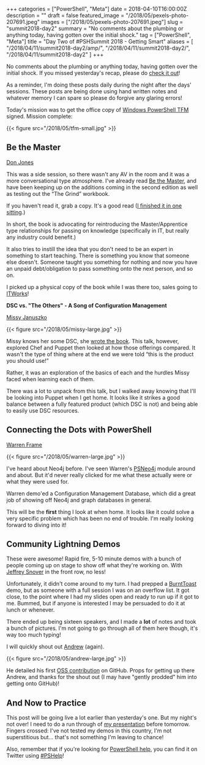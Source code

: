 +++
categories = ["PowerShell", "Meta"]
date = 2018-04-10T16:00:00Z
description = ""
draft = false
featured_image = "/2018/05/pexels-photo-207691.jpeg"
images = ["/2018/05/pexels-photo-207691.jpeg"]
slug = "summit2018-day2"
summary = "No comments about the plumbing or anything today, having gotten over the initial shock."
tag = ["PowerShell", "Meta"]
title = "Day Two of #PSHSummit 2018 - Getting Smart"
aliases = [
    "/2018/04/11/summit2018-day2/amp/",
    "/2018/04/11/summit2018-day2/",
    "/2018/04/11/summit2018-day2"
]
+++


No comments about the plumbing or anything today, having gotten over the initial shock. If you missed yesterday's recap, please do [check it out](https://king.geek.nz/2018/04/10/summit2018-day1/)!

As a reminder, I'm doing these posts daily during the night after the days' sessions. These posts are being done using hand written notes and whatever memory I can spare so please do forgive any glaring errors!

Today's mission was to get the office copy of [Windows PowerShell TFM](https://www.amazon.com/Windows-PowerShell-v1-0-TFM-2nd/dp/0977659763) signed. Mission complete:

{{< figure src="/2018/05/tfm-small.jpg" >}}

## **Be the Master**

[Don Jones](https://twitter.com/concentrateddon)

This was a side session, so there wasn't any AV in the room and it was a more conversational type atmosphere. I've already read [Be the Master](https://leanpub.com/bethemaster), and have been keeping up on the additions coming in the second edition as well as testing out the “The Grind” workbook.

If you haven't read it, grab a copy. It's a good read ([I finished it in one sitting](https://twitter.com/WindosNZ/status/968404127452561408).)

In short, the book is advocating for reintroducing the Master/Apprentice type relationships for passing on knowledge (specifically in IT, but really any industry could benefit.)

It also tries to instill the idea that you don't need to be an expert in something to start teaching. There is something you know that someone else doesn't. Someone taught you something for nothing and now you have an unpaid debt/obligation to pass something onto the next person, and so on.

I picked up a physical copy of the book while I was there too, sales going to [ITWorks](https://techimpact.org/our-programs/itworks/)!

**DSC vs. "The Others" - A Song of Configuration Management**

[Missy Januszko](https://twitter.com/majst32)

{{< figure src="/2018/05/missy-large.jpg" >}}

Missy knows her some DSC, she [wrote the book](https://leanpub.com/the-dsc-book). This talk, however, explored Chef and Puppet then looked at how those offerings compared. It wasn't the type of thing where at the end we were told “this is the product you should use!”

Rather, it was an exploration of the basics of each and the hurdles Missy faced when learning each of them.

There was a lot to unpack from this talk, but I walked away knowing that I'll be looking into Puppet when I get home. It looks like it strikes a good balance between a fully featured product (which DSC is not) and being able to easily use DSC resources.

## **Connecting the Dots with PowerShell**

[Warren Frame](https://twitter.com/psCookieMonster)

{{< figure src="/2018/05/warren-large.jpg" >}}

I've heard about Neo4j before. I've seen Warren's [PSNeo4j](https://github.com/RamblingCookieMonster/PSNeo4j) module around and about. But it'd never really clicked for me what these actually were or what they were used for.

Warren demo'ed a Configuration Management Database, which did a great job of showing off Neo4j and graph databases in general.

This will be the **first** thing I look at when home. It looks like it could solve a very specific problem which has been no end of trouble. I'm really looking forward to diving into it!

## **Community Lightning Demos**

These were awesome! Rapid fire, 5-10 minute demos with a bunch of people coming up on stage to show off what they're working on. With [Jeffrey Snover](https://twitter.com/jsnover) in the front row, no less!

Unfortunately, it didn't come around to my turn. I had prepped a [BurntToast](https://www.powershellgallery.com/packages/BurntToast) demo, but as someone with a full session I was on an overflow list. It got close, to the point where I had my slides open and ready to run up if it got to me. Bummed, but if anyone is interested I may be persuaded to do it at lunch or whenever.

There ended up being sixteen speakers, and I made a **lot** of notes and took a bunch of pictures. I'm not going to go through all of them here though, it's way too much typing!

I will quickly shout out [Andrew](https://twitter.com/plaandrew22) (again).

{{< figure src="/2018/05/andrew-large.jpg" >}}

He detailed his first [OSS contribution](https://github.com/PowershellFrameworkCollective/PSUtil/pull/26) on GitHub. Props for getting up there Andrew, and thanks for the shout out (I may have "gently prodded" him into getting onto GitHub)!

## **And Now to Practice**

This post will be going live a lot earlier than yesterday's one. But my night's not over! I need to do a run through of [my presentation](http://sched.co/Cq9V) before tomorrow. Fingers crossed: I've not tested my demos in this country, I'm not superstitious but… that's not something I'm leaving to chance!

Also, remember that if you're looking for [PowerShell help](https://king.geek.nz/2018/03/20/pshelp-twitter/), you can find it on Twitter using [#PSHelp](https://twitter.com/search?f=tweets&vertical=default&q=%23pshelp&src=typd)!

